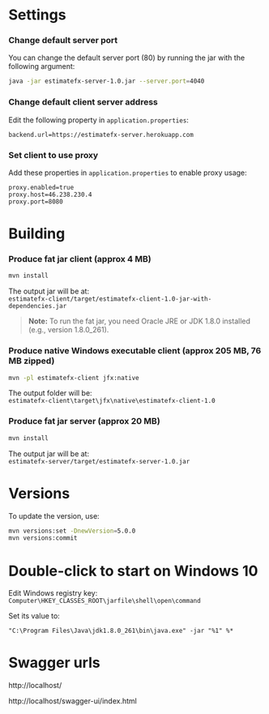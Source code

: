 # Settings

### Change default server port
You can change the default server port (80) by running the jar with the following argument:

```bash
java -jar estimatefx-server-1.0.jar --server.port=4040
```

### Change default client server address
Edit the following property in `application.properties`:

```properties
backend.url=https://estimatefx-server.herokuapp.com
```

### Set client to use proxy
Add these properties in `application.properties` to enable proxy usage:

```properties
proxy.enabled=true
proxy.host=46.238.230.4
proxy.port=8080
```

# Building

### Produce fat jar client (approx 4 MB)

```bash
mvn install
```
The output jar will be at:  
`estimatefx-client/target/estimatefx-client-1.0-jar-with-dependencies.jar`

> **Note:** To run the fat jar, you need Oracle JRE or JDK 1.8.0 installed (e.g., version 1.8.0_261).

### Produce native Windows executable client (approx 205 MB, 76 MB zipped)

```bash
mvn -pl estimatefx-client jfx:native
```
The output folder will be:  
`estimatefx-client\target\jfx\native\estimatefx-client-1.0`

### Produce fat jar server (approx 20 MB)

```bash
mvn install
```
The output jar will be at:  
`estimatefx-server/target/estimatefx-server-1.0.jar`

# Versions

To update the version, use:

```bash
mvn versions:set -DnewVersion=5.0.0
mvn versions:commit
```

# Double-click to start on Windows 10

Edit Windows registry key:  
`Computer\HKEY_CLASSES_ROOT\jarfile\shell\open\command`

Set its value to:

```text
"C:\Program Files\Java\jdk1.8.0_261\bin\java.exe" -jar "%1" %*
```

# Swagger urls
http://localhost/

http://localhost/swagger-ui/index.html